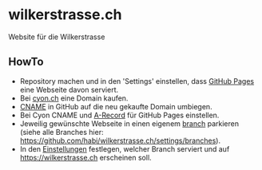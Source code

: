 # wilkerstrasse.ch

Website für die Wilkerstrasse

## HowTo

- Repository machen und in den 'Settings' einstellen, dass [GitHub Pages](https://pages.github.com) eine Webseite davon serviert.
- Bei [cyon.ch](https://www.cyon.ch/domains/) eine Domain kaufen.
- [CNAME](CNAME) in GitHub auf die neu gekaufte Domain umbiegen.
- Bei Cyon CNAME und [A-Record](https://docs.github.com/en/free-pro-team@latest/github/working-with-github-pages/managing-a-custom-domain-for-your-github-pages-site#configuring-an-apex-domain) für GitHub Pages einstellen.
- Jeweilig gewünschte Webseite in einen eigenem [branch](https://git-scm.com/docs/git-branch) parkieren (siehe alle Branches hier: https://github.com/habi/wilkerstrasse.ch/settings/branches).
- In den [Einstellungen](https://github.com/habi/wilkerstrasse.ch/settings/pages) festlegen, welcher Branch serviert und auf https://wilkerstrasse.ch erscheinen soll.